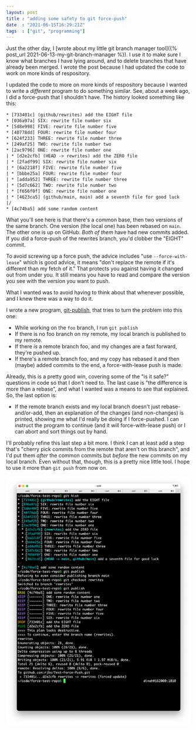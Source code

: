 ```yaml
---
layout: post
title : "adding some safety to git force-push"
date  : "2021-06-15T16:29:21Z"
tags  : ["git", "programming"]
---
```

Just the other day, I [wrote about my little git branch manager
tool]({% post_url 2021-06-13-my-git-branch-manager %}).  I use it to make sure I
know what branches I have lying around, and to delete branches that have
already been merged.  I wrote the post because I had updated the code to work
on more kinds of respository.

I updated the code to more on more kinds of respository because I wanted to
write a *different* program to do something similar.  See, about a week ago, I
did a force-push that I shouldn't have.  The history looked something like
this:

```
* [733401c] (github/rewrites) add the EIGHT file
* [036a97a] SIX: rewrite file number six
* [5d8e998] FIVE: rewrite file number five
* [40778dd] FOUR: rewrite file number four
* [624f233] THREE: rewrite file number three
* [249af25] TWO: rewrite file number two
* [2ac9796] ONE: rewrite file number one
| * [d2e2cfb] (HEAD -> rewrites) add the ZERO file
| * [2fadf99] SIX: rewrite file number six
| * [6a2218f] FIVE: rewrite file number five
| * [bbbe25a] FOUR: rewrite file number four
| * [adda952] THREE: rewrite file number three
| * [5d7c662] TWO: rewrite file number two
| * [f656f0f] ONE: rewrite file number one
| * [4623ca5] (github/main, main) add a seventh file for good luck
|/
* [4c74ba5] add some random content
```

What you'll see here is that there's a common base, then two versions of the
same branch.  One version (the local one) has been rebased on `main`.  The
other one is up on GitHub.  *Both of them* have had new commits added.  If you
did a force-push of the rewrites branch, you'd clobber the "EIGHT" commit.

To avoid screwing up a force push, the advice includes "use
`--force-with-lease`" which is good advice, it means "don't replace the remote
if it's different than my fetch of it."  That protects you against having it
changed out from under you.  It still means you have to read and compare the
version you see with the version you want to push.

What I wanted was to avoid having to think about that whenever possible, and I
knew there was a way to do it.

I wrote a new program,
[git-publish](https://github.com/rjbs/Git-BranchManager/blob/main/bin/git-publish),
that tries to turn the problem into this one:

* While working on the `foo` branch, I run `git publish`
* If there is no foo branch on my remote, my local branch is published to my
  remote.
* If there *is* a remote branch foo, and my changes are a fast forward, they're
  pushed up.
* If there's a remote branch foo, and my copy has rebased it and then (maybe)
  added commits to the end, a force-with-lease push is made.

Already, this is a pretty good win, covering some of the "is it safe?"
questions in code so that I don't need to.  The last case is "the difference is
more than a rebase", and what I wanted was a means to see that explained.  So,
the last option is:

* If the remote branch exists and my local branch doesn't just
  rebase-and/or-add, then an explanation of the changes (and non-changes) is
  printed, showing me what I'd really be doing if I force-pushed.  I can
  instruct the program to continue (and it will force-with-lease push) or I can
  abort and sort things out by hand.

I'll probably refine this last step a bit more.  I think I can at least add a
step that's "cherry pick commits from the remote that aren't on this branch",
and I'd put them *after* the common commits but *before* the new commits on my
local branch.  Even without that, though, this is a pretty nice little tool.  I
hope to use it more than `git push` from now on.

![screenshot of git-publish](/assets/git-publish.png)
